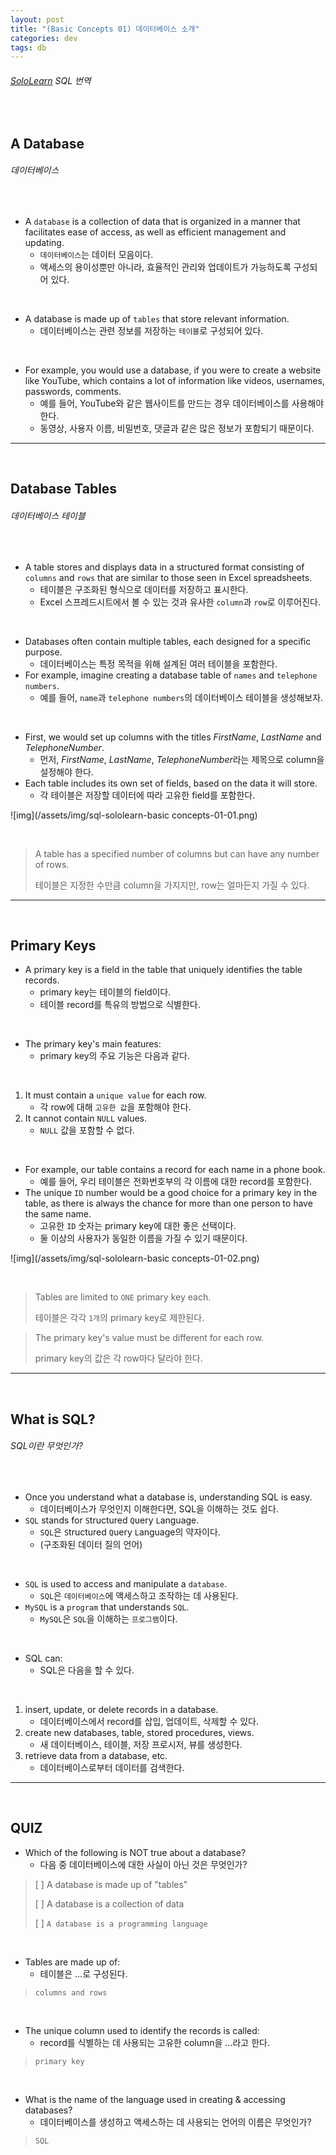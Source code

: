 ```yaml
---
layout: post
title: "(Basic Concepts 01) 데이터베이스 소개"
categories: dev
tags: db
---
```


###### [SoloLearn](https://www.sololearn.com/) SQL 번역

<br>

## A Database

###### 데이터베이스

<br>

- A `database` is a collection of data that is organized in a manner that facilitates ease of access, as well as efficient management and updating.
  - `데이터베이스`는 데이터 모음이다.
  - 액세스의 용이성뿐만 아니라, 효율적인 관리와 업데이트가 가능하도록 구성되어 있다.

<br>

- A database is made up of `tables` that store relevant information.
  - 데이터베이스는 관련 정보를 저장하는 `테이블`로 구성되어 있다.

<br>

- For example, you would use a database, if you were to create a website like YouTube, which contains a lot of information like videos, usernames, passwords, comments.
  - 예를 들어, YouTube와 같은 웹사이트를 만드는 경우 데이터베이스를 사용해야 한다.
  - 동영상, 사용자 이름, 비밀번호, 댓글과 같은 많은 정보가 포함되기 때문이다.

------

<br>

## Database Tables

###### 데이터베이스 테이블

<br>

- A table stores and displays data in a structured format consisting of `columns` and `rows` that are similar to those seen in Excel spreadsheets.
  - 테이블은 구조화된 형식으로 데이터를 저장하고 표시한다.
  - Excel 스프레드시트에서 볼 수 있는 것과 유사한 `column`과 `row`로 이루어진다.

<br>

- Databases often contain multiple tables, each designed for a specific purpose.
  - 데이터베이스는 특정 목적을 위해 설계된 여러 테이블을 포함한다.
- For example, imagine creating a database table of `names` and `telephone numbers`.
  - 예를 들어, `name`과 `telephone numbers`의 데이터베이스 테이블을 생성해보자.

<br>

- First, we would set up columns with the titles *FirstName*, *LastName* and *TelephoneNumber*.
  - 먼저, *FirstName*, *LastName*, *TelephoneNumber*라는 제목으로 column을 설정해야 한다.
- Each table includes its own set of fields, based on the data it will store.
  - 각 테이블은 저장할 데이터에 따라 고유한 field를 포함한다.

![img](/assets/img/sql-sololearn-basic concepts-01-01.png)

<br>

> A table has a specified number of columns but can have any number of rows.
>
> 테이블은 지정한 수만큼 column을 가지지만, row는 얼마든지 가질 수 있다.

------

<br>

## Primary Keys

- A primary key is a field in the table that uniquely identifies the table records.
  - primary key는 테이블의 field이다.
  - 테이블 record를 특유의 방법으로 식별한다.

<br>

- The primary key's main features:
  - primary key의 주요 기능은 다음과 같다.

<br>

1. It must contain a `unique value` for each row.
   - 각 row에 대해 `고유한 값`을 포함해야 한다.
2. It cannot contain `NULL` values.
   - `NULL` 값을 포함할 수 없다.

<br>

- For example, our table contains a record for each name in a phone book.
  - 예를 들어, 우리 테이블은 전화번호부의 각 이름에 대한 record를 포함한다.
- The unique `ID` number would be a good choice for a primary key in the table, as there is always the chance for more than one person to have the same name.
  - 고유한 `ID` 숫자는 primary key에 대한 좋은 선택이다.
  - 둘 이상의 사용자가 동일한 이름을 가질 수 있기 때문이다.

![img](/assets/img/sql-sololearn-basic concepts-01-02.png)

<br>

> Tables are limited to `ONE` primary key each.
>
> 테이블은 각각 `1개`의 primary key로 제한된다.

> The primary key's value must be different for each row.
>
> primary key의 값은 각 row마다 달라야 한다.

------

<br>

## What is SQL?

###### SQL이란 무엇인가?

<br>

- Once you understand what a database is, understanding SQL is easy.
  - 데이터베이스가 무엇인지 이해한다면, SQL을 이해하는 것도 쉽다.
- `SQL` stands for `S`tructured `Q`uery `L`anguage.
  - `SQL`은 `S`tructured `Q`uery `L`anguage의 약자이다.
  - (구조화된 데이터 질의 언어)

<br>

- `SQL` is used to access and manipulate a `database`.
  - `SQL`은 `데이터베이스`에 액세스하고 조작하는 데 사용된다.
- `MySQL` is a `program` that understands `SQL`.
  - `MySQL`은 `SQL`을 이해하는 `프로그램`이다.

<br>

- SQL can:
  - SQL은 다음을 할 수 있다.

<br>

1. insert, update, or delete records in a database.
   - 데이터베이스에서 record를 삽입, 업데이트, 삭제할 수 있다.
2. create new databases, table, stored procedures, views.
   - 새 데이터베이스, 테이블, 저장 프로시저, 뷰를 생성한다.
3. retrieve data from a database, etc.
   - 데이터베이스로부터 데이터를 검색한다.

------

<br>

## QUIZ

- Which of the following is NOT true about a database?
  - 다음 중 데이터베이스에 대한 사실이 아닌 것은 무엇인가?

> [ ] A database is made up of "tables"
>
> [ ] A database is a collection of data
>
> [ ] `A database is a programming language`

<br>

- Tables are made up of:
  - 테이블은 ...로 구성된다.

> `columns and rows`

<br>

- The unique column used to identify the records is called:
  - record를 식별하는 데 사용되는 고유한 column을 ...라고 한다.

> `primary key`

<br>

- What is the name of the language used in creating & accessing databases?
  - 데이터베이스를 생성하고 액세스하는 데 사용되는 언어의 이름은 무엇인가?

> `SQL`

<br>